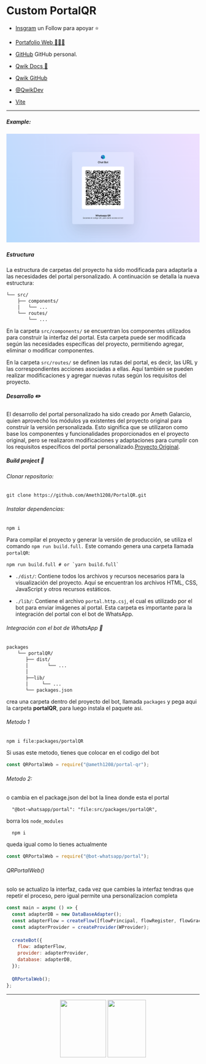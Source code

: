 # Custom PortalQR

- [Insgram](https://instagram.com/ameth12_08?igshid=NGExMmI2YTkyZg==) un Follow para apoyar ⭐

- [Portafolio Web 🧑🏽‍💼](https://amethgalarcio.web.app/)

- [GitHub](https://github.com/Ameth1208/) GitHub personal.

- [Qwik Docs 📃](https://qwik.builder.io/)

- [Qwik GitHub](https://github.com/BuilderIO/qwik)

- [@QwikDev](https://twitter.com/QwikDev)

- [Vite ](https://vitejs.dev/)

---

##### Example:

![](./resources/webPortal.png)

##### Estructura

La estructura de carpetas del proyecto ha sido modificada para adaptarla a las necesidades del portal personalizado. A continuación se detalla la nueva estructura:

```
└── src/
    ├── components/
    │   └── ...
    └── routes/
        └── ...
```

En la carpeta `src/components/` se encuentran los componentes utilizados para construir la interfaz del portal. Esta carpeta puede ser modificada según las necesidades específicas del proyecto, permitiendo agregar, eliminar o modificar componentes.

En la carpeta `src/routes/` se definen las rutas del portal, es decir, las URL y las correspondientes acciones asociadas a ellas. Aquí también se pueden realizar modificaciones y agregar nuevas rutas según los requisitos del proyecto.

##### Desarrollo ✏️

El desarrollo del portal personalizado ha sido creado por Ameth Galarcio, quien aprovechó los módulos ya existentes del proyecto original para construir la versión personalizada. Esto significa que se utilizaron como base los componentes y funcionalidades proporcionados en el proyecto original, pero se realizaron modificaciones y adaptaciones para cumplir con los requisitos específicos del portal personalizado.[Proyecto Original](https://github.com/codigoencasa/bot-whatsapp).

##### Build project 🚀

###### Clonar repositorio:

```git
git clone https://github.com/Ameth1208/PortalQR.git
```

###### Instalar dependencias:

```shell
npm i
```

Para compilar el proyecto y generar la versión de producción, se utiliza el comando `npm run build.full.` Este comando genera una carpeta llamada `portalQR`:

```shell
npm run build.full # or `yarn build.full`
```

- `./dist/`: Contiene todos los archivos y recursos necesarios para la visualización del proyecto. Aquí se encuentran los archivos HTML, CSS, JavaScript y otros recursos estáticos.

- `./lib/`: Contiene el archivo `portal.http.csj`, el cual es utilizado por el bot para enviar imágenes al portal. Esta carpeta es importante para la integración del portal con el bot de WhatsApp.

###### Integración con el bot de WhatsApp 🔢

```
packages
    └── portalQR/
       ├── dist/
       │       └── ...
       │  
       ├──lib/
       │     └── ...
       └── packages.json    
```

crea una carpeta dentro del proyecto del bot, llamada `packages` y pega aqui la carpeta **portalQR**, para luego instala el paquete asi.

###### Metodo 1

```shell
npm i file:packages/portalQR
```

Si usas este metodo, tienes que colocar en el codigo del bot

```js
const QRPortalWeb = require("@ameth1208/portal-qr");
```

###### Metodo 2:

o cambia en el package.json del bot la linea donde esta el portal

```shell
  "@bot-whatsapp/portal": "file:src/packages/portalQR",
```

borra los `node_modules`

```shell
  npm i
```

queda igual como lo tienes actualmente

```js
const QRPortalWeb = require("@bot-whatsapp/portal");
```

###### QRPortalWeb()

solo se actualizo la interfaz, cada vez que cambies la interfaz tendras que repetir el proceso, pero igual permite una personalizacion completa

```js
const main = async () => {
  const adapterDB = new DataBaseAdapter();
  const adapterFlow = createFlow([flowPrincipal, flowRegister, flowGracias]);
  const adapterProvider = createProvider(WProvider);

  createBot({
    flow: adapterFlow,
    provider: adapterProvider,
    database: adapterDB,
  });

  QRPortalWeb();
};
```

---

<p align="center" 
     >
   <img style={ width="120"; height="150"; object-fit: contain;} src="https://i.imgur.com/Oauef6t.png">
<a href ="https://amethgalarcio.web.app/"><img style={ width="100"; height="150"; object-fit: contain;} src="https://gamma-studio-web.web.app/assets/gs3d.svg"></a>

</p>
